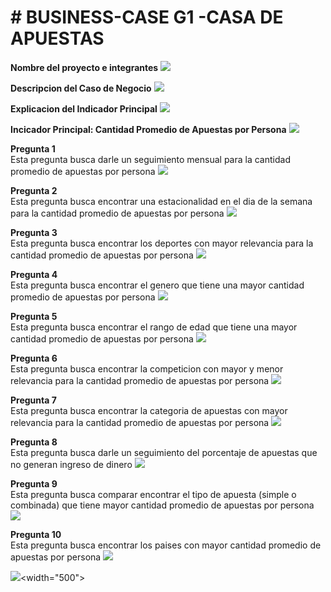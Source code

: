 <h1># BUSINESS-CASE G1 -CASA DE APUESTAS</h1>

<b>Nombre del proyecto e integrantes</b>
![](https://github.com/Grupo1-PUCP/BUSINESS-CASE/blob/main/Pantalla%20Inicio.jpg)

<b>Descripcion del Caso de Negocio</b>
![](https://github.com/Grupo1-PUCP/BUSINESS-CASE/blob/main/Pantalla%20Caso.jpg)

<b>Explicacion del Indicador Principal</b>
![](https://github.com/Grupo1-PUCP/BUSINESS-CASE/blob/main/Pantalla%20Indicadores.jpg)

<b>Incicador Principal: Cantidad Promedio de Apuestas por Persona</b>
![](https://github.com/Grupo1-PUCP/BUSINESS-CASE/blob/main/Dashboard.jpg)


<b>Pregunta 1</b><br />
Esta pregunta busca darle un seguimiento mensual para la cantidad promedio de apuestas por persona
![](https://github.com/Grupo1-PUCP/BUSINESS-CASE/blob/main/Pregunta1.jpg)


<b>Pregunta 2</b><br />
Esta pregunta busca encontrar una estacionalidad en el dia de la semana para la cantidad promedio de apuestas por persona
![](https://github.com/Grupo1-PUCP/BUSINESS-CASE/blob/main/Pregunta2.jpg)


<b>Pregunta 3</b><br />
Esta pregunta busca encontrar los deportes con mayor relevancia para la cantidad promedio de apuestas por persona
![](https://github.com/Grupo1-PUCP/BUSINESS-CASE/blob/main/Pregunta3.jpg)


<b>Pregunta 4</b><br />
Esta pregunta busca encontrar el genero que tiene una mayor cantidad promedio de apuestas por persona
![](https://github.com/Grupo1-PUCP/BUSINESS-CASE/blob/main/Pregunta4.jpg)


<b>Pregunta 5</b><br />
Esta pregunta busca encontrar el rango de edad que tiene una mayor cantidad promedio de apuestas por persona
![](https://github.com/Grupo1-PUCP/BUSINESS-CASE/blob/main/Pregunta5.jpg)


<b>Pregunta 6</b><br />
Esta pregunta busca encontrar la competicion con mayor y menor relevancia para la cantidad promedio de apuestas por persona
![](https://github.com/Grupo1-PUCP/BUSINESS-CASE/blob/main/Pregunta6.jpg)


<b>Pregunta 7</b><br />
Esta pregunta busca encontrar la categoria de apuestas con mayor relevancia para la cantidad promedio de apuestas por persona
![](https://github.com/Grupo1-PUCP/BUSINESS-CASE/blob/main/Pregunta7.jpg)


<b>Pregunta 8</b><br />
Esta pregunta busca darle un seguimiento del porcentaje de apuestas que no generan ingreso de dinero
![](https://github.com/Grupo1-PUCP/BUSINESS-CASE/blob/main/Pregunta8.jpg)


<b>Pregunta 9</b><br />
Esta pregunta busca comparar encontrar el tipo de apuesta (simple o combinada) que tiene mayor cantidad promedio de apuestas por persona
![](https://github.com/Grupo1-PUCP/BUSINESS-CASE/blob/main/Pregunta9.jpg)


<b>Pregunta 10</b><br />
Esta pregunta busca encontrar los paises con mayor cantidad promedio de apuestas por persona
![](https://github.com/Grupo1-PUCP/BUSINESS-CASE/blob/main/Pregunta10.jpg)


![](https://github.com/Grupo1-PUCP/BUSINESS-CASE/blob/main/PUCP-convenio.jpg)<width="500">
